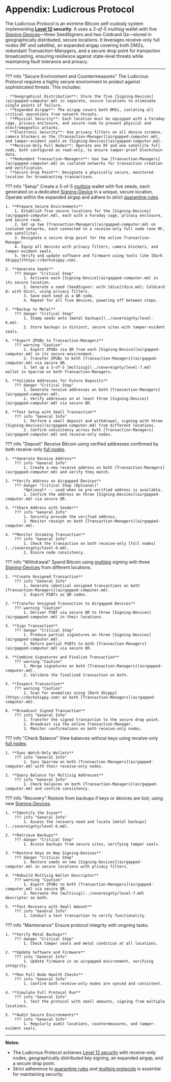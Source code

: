 # Appendix: Ludicrous Protocol

The Ludicrous Protocol is an extreme Bitcoin self-custody system implementing **[Level 12](../sovereignty/level-12.md) security**. It uses a *3-of-5 multisig* wallet with five [Signing-Devices](airgapped-computer.md)—three SeedSigners and two Coldcard Qs—stored in geographically distributed, secure locations. It leverages receive-only full nodes (RF and satellite), an expanded airgap covering both DMZs, redundant Transaction-Managers, and a secure drop point for transaction broadcasting, ensuring resilience against state-level threats while maintaining fault tolerance and privacy.

---

??? info "Secure Environment and Countermeasures"
    The Ludicrous Protocol requires a highly secure environment to protect against sophisticated threats. This includes:

    - **Geographical Distribution**: Store the five [Signing-Devices](airgapped-computer.md) in separate, secure locations to eliminate single points of failure.
    - **Expanded Airgap**: The airgap covers both DMZs, isolating all critical operations from network threats.
    - **Physical Security**: Each location must be equipped with a Faraday cage, privacy enclosure, and secure room to prevent physical and electromagnetic attacks.
    - **Electronic Security**: Use privacy filters on all device screens, camera blockers on the [Transaction-Manager](airgapped-computer.md), and tamper-evident seals on [Signing-Devices](airgapped-computer.md).
    - **Receive-Only Full Nodes**: Operate one RF and one satellite full node, both configured as read-only, to ensure tamper-proof blockchain data.
    - **Redundant Transaction-Managers**: Use two [Transaction-Managers](airgapped-computer.md) on isolated networks for transaction creation and verification.
    - **Secure Drop Point**: Designate a physically secure, monitored location for broadcasting transactions.

??? info "Setup"
    Create a 3-of-5 [multisig](../sovereignty/level-7.md) wallet with five seeds, each generated on a dedicated [Signing-Device](airgapped-computer.md) in a unique, secure location. Operate within the expanded airgap and adhere to strict [quarantine rules](../sovereignty/level-5.md).

    1. **Prepare Secure Environments**
        1. Establish five secure locations for the [Signing-Devices](airgapped-computer.md), each with a Faraday cage, privacy enclosure, and secure room.
        2. Set up two [Transaction-Managers](airgapped-computer.md) on isolated networks, each connected to a receive-only full node (one RF, one satellite).
        3. Designate a secure drop point for the online Transaction-Manager.
        4. Equip all devices with privacy filters, camera blockers, and tamper-evident seals.
        5. Verify and update software and firmware using tools like [Dark Skippy](https://darkskippy.com).

    2. **Generate Seeds**
        ??? danger "Critical Step"
            1. Activate each [Signing-Device](airgapped-computer.md) in its secure location.
            2. Generate a seed (SeedSigner: with [dice](dice.md); Coldcard Q: with dice), using privacy filters.
            3. Save each seed as a QR code.
            4. Repeat for all five devices, powering off between steps.

    3. **Backup to Metal**
        ??? danger "Critical Step"
            1. Stamp seeds onto [metal backups](../sovereignty/level-6.md).
            2. Store backups in distinct, secure sites with tamper-evident seals.

    4. **Export ZPUBs to Transaction-Managers**
        ??? warning "Caution"
            1. Export ZPUBs via QR from each [Signing-Device](airgapped-computer.md) in its secure environment.
            2. Transfer ZPUBs to both [Transaction-Managers](airgapped-computer.md) via secure QR.
            3. Set up a 3-of-5 [multisig](../sovereignty/level-7.md) wallet in Sparrow on both Transaction-Managers.

    5. **Validate Addresses for Future Deposits**
        ??? danger "Critical Step"
            1. Generate receive addresses on both [Transaction-Managers](airgapped-computer.md).
            2. Verify addresses on at least three [Signing-Devices](airgapped-computer.md) via secure QR.

    6. **Test Setup with Small Transaction**
        ??? info "General Info"
            1. Perform a small deposit and withdrawal, signing with three [Signing-Devices](airgapped-computer.md) from different locations.
            2. Confirm consistency across both [Transaction-Managers](airgapped-computer.md) and receive-only nodes.

??? info "Deposit"
    Receive Bitcoin using verified addresses confirmed by both receive-only [full nodes](../sovereignty/level-4.md).

    1. **Generate Receive Address**
        ??? info "General Info"
            1. Create a new receive address on both [Transaction-Managers](airgapped-computer.md) and verify they match.

    2. **Verify Address on Airgapped Devices**
        ??? danger "Critical Step (Optional)"
            *Optional* -- used when no pre-verified address is available.
            1. Confirm the address on three [Signing-Devices](airgapped-computer.md) via secure QR.

    3. **Share Address with Sender**
        ??? info "General Info"
            1. Securely provide the verified address.
            2. Monitor receipt on both [Transaction-Managers](airgapped-computer.md).

    4. **Monitor Incoming Transaction**
        ??? info "General Info"
            1. Check the transaction on both receive-only [full nodes](../sovereignty/level-4.md).
            2. Ensure node consistency.

??? info "Withdrawal"
    Spend Bitcoin using [multisig](../sovereignty/level-7.md) signing with three [Signing-Devices](airgapped-computer.md) from different locations.

    1. **Create Unsigned Transaction**
        ??? info "General Info"
            1. Generate identical unsigned transactions on both [Transaction-Managers](airgapped-computer.md).
            2. Export PSBTs as QR codes.

    2. **Transfer Unsigned Transaction to Airgapped Devices**
        ??? warning "Caution"
            1. Deliver PSBT via secure QR to three [Signing-Devices](airgapped-computer.md) in their locations.

    3. **Sign Transaction**
        ??? danger "Critical Step"
            1. Produce partial signatures on three [Signing-Devices](airgapped-computer.md).
            2. Return partial PSBTs to both [Transaction-Managers](airgapped-computer.md) via secure QR.

    4. **Combine Signatures and Finalize Transaction**
        ??? warning "Caution"
            1. Merge signatures on both [Transaction-Managers](airgapped-computer.md).
            2. Validate the finalized transaction on both.

    5. **Inspect Transaction**
        ??? warning "Caution"
            1. Scan for anomalies using [Dark Skippy](https://darkskippy.com) on both [Transaction-Managers](airgapped-computer.md).

    6. **Broadcast Signed Transaction**
        ??? info "General Info"
            1. Transfer the signed transaction to the secure drop point.
            2. Broadcast via the online Transaction-Manager.
            3. Monitor confirmations on both receive-only nodes.

??? info "Check Balance"
    View balances without keys using receive-only [full nodes](../sovereignty/level-4.md).

    1. **Sync Watch-Only Wallets**
        ??? info "General Info"
            1. Sync Sparrow on both [Transaction-Managers](airgapped-computer.md) with their receive-only nodes.

    2. **Query Balance for Multisig Addresses**
        ??? info "General Info"
            1. Check balances on both [Transaction-Managers](airgapped-computer.md) and confirm consistency.

??? info "Recovery"
    Restore from backups if keys or devices are lost, using new [Signing-Devices](airgapped-computer.md).

    1. **Identify the Issue**
        ??? info "General Info"
            1. Assess the recovery need and locate [metal backups](../sovereignty/level-6.md).

    2. **Retrieve Backups**
        ??? danger "Critical Step"
            1. Access backups from secure sites, verifying tamper seals.

    3. **Restore Keys on New Signing-Devices**
        ??? danger "Critical Step"
            1. Restore seeds on new [Signing-Devices](airgapped-computer.md) in secure locations with privacy filters.

    4. **Rebuild Multisig Wallet Descriptor**
        ??? warning "Caution"
            1. Export ZPUBs to both [Transaction-Managers](airgapped-computer.md) via secure QR.
            2. Recreate the [multisig](../sovereignty/level-7.md) descriptor on both.

    5. **Test Recovery with Small Amount**
        ??? info "General Info"
            1. Conduct a test transaction to verify functionality.

??? info "Maintenance"
    Ensure protocol integrity with ongoing tasks.

    1. **Verify Metal Backups**
        ??? danger "Critical Step"
            1. Check tamper seals and metal condition at all locations.

    2. **Update Software and Firmware**
        ??? info "General Info"
            1. Update firmware in an airgapped environment, verifying integrity.

    3. **Run Full Node Health Checks**
        ??? info "General Info"
            1. Confirm both receive-only nodes are synced and consistent.

    4. **Simulate Full Protocol Run**
        ??? info "General Info"
            1. Test the protocol with small amounts, signing from multiple locations.

    5. **Audit Secure Environments**
        ??? info "General Info"
            1. Regularly audit locations, countermeasures, and tamper-evident seals.

---

**Notes**:
- The Ludicrous Protocol achieves [Level 12 security](https://isbitcointrue.com/saving/sovereignty/level-12/) with receive-only nodes, geographically distributed key signing, an expanded airgap, and a secure drop point.
- Strict adherence to [quarantine rules](../sovereignty/level-5.md) and [multisig protocols](../sovereignty/level-7.md) is essential for maintaining security.









